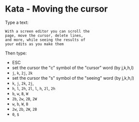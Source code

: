 # Kata - Moving the cursor
Type a text:
```
With a screen editor you can scroll the
page, move the cursor, delete lines,
and more, while seeing the results of
your edits as you make them
```

Then type:
- ESC
- set the cursor the "c" symbol of the "cursor" word (by j,k,h,l)
- `j`, `k`, `2j`, `2k`
- set the cursor the "s" symbol of the "seeing" word (by j,k,h,l)
- `k`, `j`, `2k`, `2j`,
- `h`, `l`, `2h`, `2l`, `l`, `h`, `2l`, `2h`
- `b`, `w`, `B`, `W`
- `2b`, `2w`, `2B`, `2W`
- `w`, `b`, `W`, `B`
- `2w`, `2b`, `2W`, `2B`
- `0`, `$`
